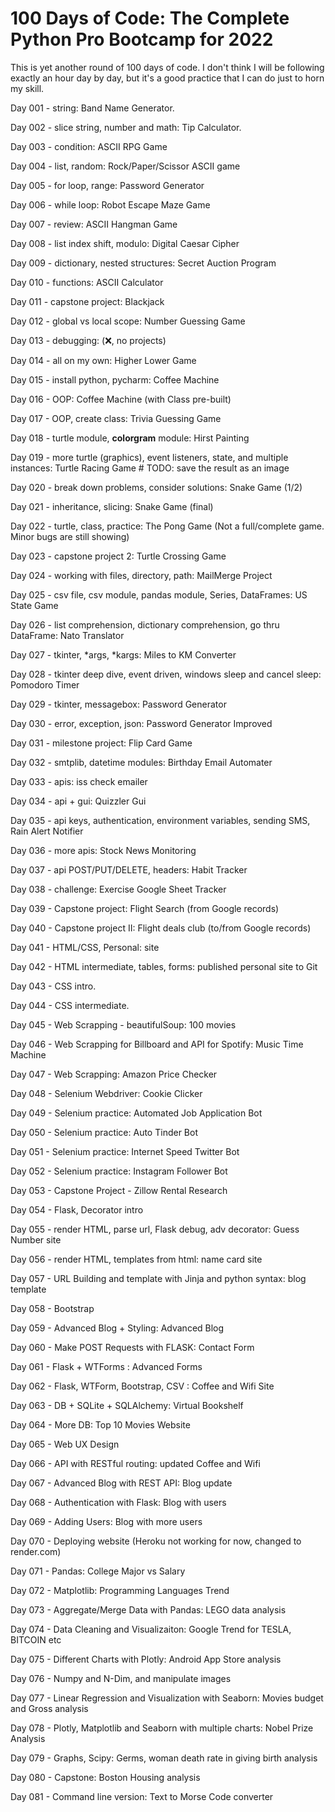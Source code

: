 # 100 Days of Code: The Complete Python Pro Bootcamp for 2022

This is yet another round of 100 days of code. I don't think I will be following exactly an hour day by day, but it's a good practice that I can do just to horn my skill.

Day 001 - string: Band Name Generator.

Day 002 - slice string, number and math: Tip Calculator.

Day 003 - condition: ASCII RPG Game

Day 004 - list, random: Rock/Paper/Scissor ASCII game

Day 005 - for loop, range: Password Generator

Day 006 - while loop: Robot Escape Maze Game

Day 007 - review: ASCII Hangman Game

Day 008 - list index shift, modulo: Digital Caesar Cipher

Day 009 - dictionary, nested structures: Secret Auction Program

Day 010 - functions: ASCII Calculator

Day 011 - capstone project: Blackjack

Day 012 - global vs local scope: Number Guessing Game

Day 013 - debugging: (❌, no projects)

Day 014 - all on my own: Higher Lower Game

Day 015 - install python, pycharm: Coffee Machine

Day 016 - OOP: Coffee Machine (with Class pre-built)

Day 017 - OOP, create class: Trivia Guessing Game

Day 018 - turtle module, **colorgram** module: Hirst Painting

Day 019 - more turtle (graphics), event listeners, state, and multiple instances: Turtle Racing Game
    # TODO: save the result as an image

Day 020 - break down problems, consider solutions: Snake Game (1/2)

Day 021 - inheritance, slicing: Snake Game (final)

Day 022 - turtle, class, practice: The Pong Game (Not a full/complete game. Minor bugs are still showing)

Day 023 - capstone project 2: Turtle Crossing Game

Day 024 - working with files, directory, path: MailMerge Project

Day 025 - csv file, csv module, pandas module, Series, DataFrames: US State Game

Day 026 - list comprehension, dictionary comprehension, go thru DataFrame: Nato Translator

Day 027 - tkinter, *args, *kargs: Miles to KM Converter

Day 028 - tkinter deep dive, event driven, windows sleep and cancel sleep: Pomodoro Timer

Day 029 - tkinter, messagebox: Password Generator

Day 030 - error, exception, json: Password Generator Improved

Day 031 - milestone project: Flip Card Game

Day 032 - smtplib, datetime modules: Birthday Email Automater

Day 033 - apis: iss check emailer

Day 034 - api + gui: Quizzler Gui

Day 035 - api keys, authentication, environment variables, sending SMS, Rain Alert Notifier

Day 036 - more apis: Stock News Monitoring

Day 037 - api POST/PUT/DELETE, headers: Habit Tracker

Day 038 - challenge: Exercise Google Sheet Tracker

Day 039 - Capstone project: Flight Search (from Google records)

Day 040 - Capstone project II: Flight deals club (to/from Google records)

Day 041 - HTML/CSS, Personal: site

Day 042 - HTML intermediate, tables, forms: published personal site to Git

Day 043 - CSS intro.

Day 044 - CSS intermediate.

Day 045 - Web Scrapping - beautifulSoup: 100 movies

Day 046 - Web Scrapping for Billboard and API for Spotify: Music Time Machine

Day 047 - Web Scrapping: Amazon Price Checker

Day 048 - Selenium Webdriver: Cookie Clicker

Day 049 - Selenium practice: Automated Job Application Bot

Day 050 - Selenium practice: Auto Tinder Bot

Day 051 - Selenium practice: Internet Speed Twitter Bot

Day 052 - Selenium practice: Instagram Follower Bot

Day 053 - Capstone Project - Zillow Rental Research

Day 054 - Flask, Decorator intro

Day 055 - render HTML, parse url, Flask debug, adv decorator: Guess Number site

Day 056 - render HTML, templates from html: name card site

Day 057 - URL Building and template with Jinja and python syntax: blog template

Day 058 - Bootstrap

Day 059 - Advanced Blog + Styling: Advanced Blog

Day 060 - Make POST Requests with FLASK: Contact Form

Day 061 - Flask + WTForms : Advanced Forms

Day 062 - Flask, WTForm, Bootstrap, CSV : Coffee and Wifi Site

Day 063 - DB + SQLite + SQLAlchemy: Virtual Bookshelf

Day 064 - More DB: Top 10 Movies Website

Day 065 - Web UX Design

Day 066 - API with RESTful routing: updated Coffee and Wifi

Day 067 - Advanced Blog with REST API: Blog update

Day 068 - Authentication with Flask: Blog with users

Day 069 - Adding Users: Blog with more users

Day 070 - Deploying website (Heroku not working for now, changed to render.com)

Day 071 - Pandas: College Major vs Salary

Day 072 - Matplotlib: Programming Languages Trend

Day 073 - Aggregate/Merge Data with Pandas: LEGO data analysis

Day 074 - Data Cleaning and Visualizaiton: Google Trend for TESLA, BITCOIN etc

Day 075 - Different Charts with Plotly: Android App Store analysis

Day 076 - Numpy and N-Dim, and manipulate images

Day 077 - Linear Regression and Visualization with Seaborn: Movies budget and Gross analysis

Day 078 - Plotly, Matplotlib and Seaborn with multiple charts: Nobel Prize Analysis 

Day 079 - Graphs, Scipy: Germs, woman death rate in giving birth analysis

Day 080 - Capstone: Boston Housing analysis

Day 081 - Command line version: Text to Morse Code converter

